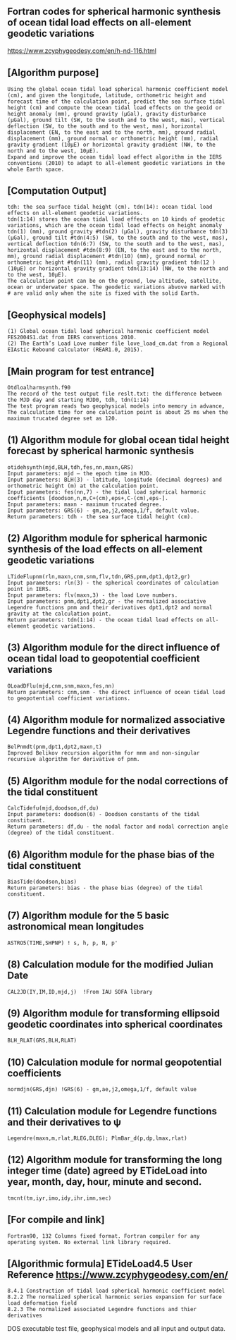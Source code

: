 ## Fortran codes for spherical harmonic synthesis of ocean tidal load effects on all-element geodetic variations
https://www.zcyphygeodesy.com/en/h-nd-116.html
## [Algorithm purpose]
    Using the global ocean tidal load spherical harmonic coefficient model (cm), and given the longitude, latitude, orthometric height and forecast time of the calculation point, predict the sea surface tidal height (cm) and compute the ocean tidal load effects on the geoid or height anomaly (mm), ground gravity (μGal), gravity disturbance (μGal), ground tilt (SW, to the south and to the west, mas), vertical deflection (SW, to the south and to the west, mas), horizontal displacement (EN, to the east and to the north, mm), ground radial displacement (mm), ground normal or orthometric height (mm), radial gravity gradient (10μE) or horizontal gravity gradient (NW, to the north and to the west, 10μE).
    Expand and improve the ocean tidal load effect algorithm in the IERS conventions (2010) to adapt to all-element geodetic variations in the whole Earth space.
## [Computation Output]
    tdh: the sea surface tidal height (cm). tdn(14): ocean tidal load effects on all-element geodetic variations.
    tdn(1:14) stores the ocean tidal load effects on 10 kinds of geodetic variations, which are the ocean tidal load effects on height anomaly tdn(1) (mm), ground gravity #tdn(2) (μGal), gravity disturbance tdn(3) (μGal), ground tilt #tdn(4:5) (SW, to the south and to the west, mas), vertical deflection tdn(6:7) (SW, to the south and to the west, mas), horizontal displacement #tdn(8:9) (EN, to the east and to the north, mm), ground radial displacement #tdn(10) (mm), ground normal or orthometric height #tdn(11) (mm), radial gravity gradient tdn(12 )(10μE) or horizontal gravity gradient tdn(13:14) (NW, to the north and to the west, 10μE).
    The calculation point can be on the ground, low altitude, satellite, ocean or underwater space. The geodetic variations abvove marked with # are valid only when the site is fixed with the solid Earth.
## [Geophysical models]
    (1) Global ocean tidal load spherical harmonic coefficient model FES2004S1.dat from IERS conventions 2010.
    (2) The Earth’s Load Love number file love_load_cm.dat from a Regional EIAstic Rebound calculator (REAR1.0, 2015).
## [Main program for test entrance]
    Otdloalharmsynth.f90
    The record of the test output file reslt.txt: the difference between the MJD day and starting MJD0, tdh, tdn(1:14)
    The test program reads two geophysical models into memory in advance, The calculation time for one calculation point is about 25 ms when the maximum trucated degree set as 120.
## (1) Algorithm module for global ocean tidal height forecast by spherical harmonic synthesis
    otidehsynth(mjd,BLH,tdh,fes,nn,maxn,GRS)
    Input parameters: mjd – the epoch time in MJD.
    Input parameters: BLH(3) - latitude, longitude (decimal degrees) and orthometric height (m) at the calculation point.
    Input parameters: fes(nn,7) - the tidal load spherical harmonic coefficients [doodson,n,m,C+(cm),eps+,C-(cm),eps-].
    Input parameters: maxn - maximum trucated degree.
    Input parameters: GRS(6) - gm,ae,j2,omega,1/f, default value.
    Return parameters: tdh - the sea surface tidal height (cm).
## (2) Algorithm module for spherical harmonic synthesis of the load effects on  all-element geodetic variations
    LTideFlupnm(rln,maxn,cnm,snm,flv,tdn,GRS,pnm,dpt1,dpt2,gr)
    Input parameters: rln(3) - the spherical coordinates of calculation point in IERS.
    Input parameters: flv(maxn,3) - the load Love numbers.
    Input parameters: pnm,dpt1,dpt2,gr - the normalized associative Legendre functions pnm and their derivatives dpt1,dpt2 and normal gravity at the calculation point.
    Return parameters: tdn(1:14) - the ocean tidal load effects on all-element geodetic variations.
## (3) Algorithm module for the direct influence of ocean tidal load to geopotential coefficient variations
    OLoadDFlu(mjd,cnm,snm,maxn,fes,nn)
    Return parameters: cnm,snm - the direct influence of ocean tidal load to geopotential coefficient variations.
## (4) Algorithm module for normalized associative Legendre functions and their derivatives
    BelPnmdt(pnm,dpt1,dpt2,maxn,t)
    Improved Belikov recursion algorithm for mnm and non-singular recursive algorithm for derivative of pnm.
## (5) Algorithm module for the nodal corrections of the tidal constituent
    CalcTidefu(mjd,doodson,df,du)
    Input parameters: doodson(6) - Doodson constants of the tidal constituent.
    Return parameters: df,du - the nodal factor and nodal correction angle (degree) of the tidal constituent.
## (6) Algorithm module for the phase bias of the tidal constituent
    BiasTide(doodson,bias)
    Return parameters: bias - the phase bias (degree) of the tidal constituent.
## (7) Algorithm module for the 5 basic astronomical mean longitudes
    ASTRO5(TIME,SHPNP) ! s, h, p, N, p'
## (8) Calculation module for the modified Julian Date
    CAL2JD(IY,IM,ID,mjd,j)  !From IAU SOFA library
## (9) Algorithm module for transforming ellipsoid geodetic coordinates into spherical coordinates
    BLH_RLAT(GRS,BLH,RLAT)
## (10) Calculation module for normal geopotential coefficients
    normdjn(GRS,djn) !GRS(6) - gm,ae,j2,omega,1/f, default value
## (11) Calculation module for Legendre functions and their derivatives to ψ
    Legendre(maxn,m,rlat,RLEG,DLEG); PlmBar_d(p,dp,lmax,rlat)
## (12) Algorithm module for transforming the long integer time (date) agreed by ETideLoad into year, month, day, hour, minute and second.
    tmcnt(tm,iyr,imo,idy,ihr,imn,sec)
## [For compile and link]
    Fortran90, 132 Columns fixed format. Fortran compiler for any operating system. No external link library required.
## [Algorithmic formula] ETideLoad4.5 User Reference https://www.zcyphygeodesy.com/en/
    8.4.1 Construction of tidal load spherical harmonic coefficient model
    8.2.2 The normalized spherical harmonic series expansion for surface load deformation field
    8.2.3 The normalized associated Legendre functions and thier derivatives

DOS executable test file, geophysical models and all input and output data.
